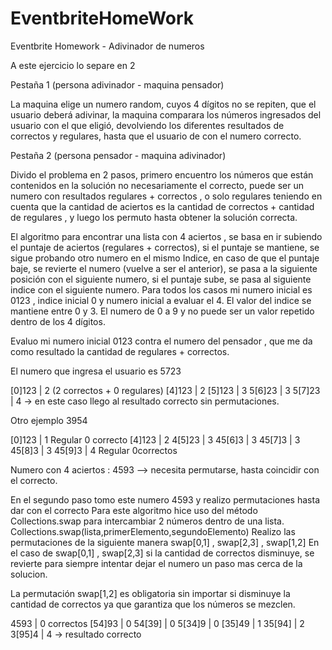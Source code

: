 # EventbriteHomeWork
Eventbrite Homework - Adivinador de numeros

A este ejercicio lo separe en 2

Pestaña 1 (persona adivinador - maquina pensador)

La maquina elige un numero random, cuyos 4 dígitos no se repiten, que el usuario deberá adivinar, la maquina comparara los números ingresados del usuario con el que eligió, devolviendo los diferentes resultados de correctos y regulares, hasta que el usuario de con el numero correcto.

Pestaña 2 (persona pensador - maquina adivinador)

Divido el problema en 2  pasos, primero encuentro los números que están contenidos en la solución no necesariamente el correcto, puede ser un numero con resultados regulares + correctos , o solo regulares  teniendo en cuenta que la cantidad de aciertos es la cantidad de correctos + cantidad de regulares , y luego los permuto hasta obtener la solución correcta.

El algoritmo para encontrar una lista con 4 aciertos , se basa en ir subiendo el puntaje de aciertos (regulares + correctos), si el puntaje se mantiene, se sigue probando otro numero en el mismo Indice, en caso de que el puntaje baje, se revierte el numero (vuelve a ser el anterior), se pasa a la siguiente posición con el siguiente numero, si el puntaje sube, se pasa al siguiente indice con el siguiente numero.
Para todos los casos mi numero inicial es 0123 , indice inicial 0 y numero inicial a evaluar el 4. El valor del indice se mantiene entre 0 y 3. El numero de 0 a 9 y no puede ser un valor repetido dentro de los 4 dígitos.

Evaluo mi numero inicial 0123 contra el numero del pensador , que me da como resultado   la cantidad de regulares + correctos.

El numero que ingresa el usuario es 5723

[0]123 | 2 (2 correctos + 0 regulares)
[4]123 | 2
[5]123 | 3
5[6]23 | 3
5[7]23 | 4 -> en este caso llego al resultado correcto sin permutaciones.


Otro ejemplo 3954

[0]123 | 1 Regular 0 correcto
[4]123 | 2
4[5]23 | 3
45[6]3 | 3
45[7]3 | 3
45[8]3 | 3
45[9]3 | 4 Regular 0correctos

Numero con 4 aciertos : 4593 —> necesita permutarse, hasta coincidir con el correcto.

En el segundo paso tomo este numero 4593 y realizo permutaciones hasta dar con el correcto
Para este algoritmo hice uso del método Collections.swap para intercambiar 2 números dentro de una lista.
Collections.swap(lista,primerElemento,segundoElemento)
Realizo las permutaciones de la siguiente manera swap[0,1] , swap[2,3] , swap[1,2] 
En el caso de swap[0,1] , swap[2,3] si la cantidad de correctos disminuye, se revierte para siempre intentar dejar el numero un paso mas cerca de la solucion.

La permutación swap[1,2] es obligatoria sin importar si disminuye la cantidad de correctos ya que garantiza que los números se mezclen.

4593 | 0 correctos
[54]93 | 0
54[39] | 0
5[34]9 | 0
[35]49 | 1
35[94] | 2
3[95]4 | 4  -> resultado correcto 
